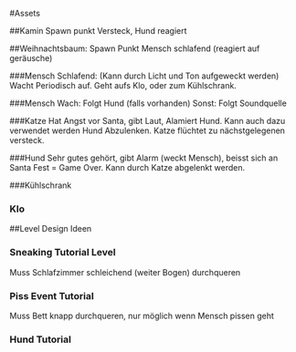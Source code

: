 


#Assets

##Kamin
Spawn punkt
Versteck, Hund reagiert

##Weihnachtsbaum: Spawn Punkt
Mensch schlafend (reagiert auf geräusche)

###Mensch Schlafend: (Kann durch Licht und Ton aufgeweckt werden)
Wacht Periodisch auf.
Geht aufs Klo, oder zum Kühlschrank.


###Mensch Wach:
Folgt Hund (falls vorhanden)
Sonst: Folgt Soundquelle

###Katze
Hat Angst vor Santa, gibt Laut, Alamiert Hund.
Kann auch dazu verwendet werden Hund Abzulenken.
Katze flüchtet zu nächstgelegenen versteck.

###Hund
Sehr gutes gehört, gibt Alarm (weckt Mensch),
beisst sich an Santa Fest = Game Over.
Kann durch Katze abgelenkt werden.



###Kühlschrank


### Klo

##Level Design Ideen

### Sneaking Tutorial Level
Muss Schlafzimmer schleichend (weiter Bogen) durchqueren

### Piss Event Tutorial
Muss Bett knapp durchqueren, nur möglich wenn Mensch pissen geht

### Hund Tutorial

